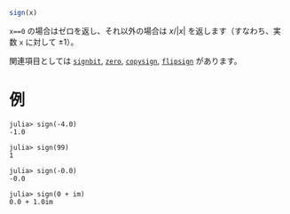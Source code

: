 ```julia
sign(x)
```

`x==0` の場合はゼロを返し、それ以外の場合は $x/|x|$ を返します（すなわち、実数 `x` に対して ±1）。

関連項目としては [`signbit`](@ref), [`zero`](@ref), [`copysign`](@ref), [`flipsign`](@ref) があります。

# 例

```jldoctest
julia> sign(-4.0)
-1.0

julia> sign(99)
1

julia> sign(-0.0)
-0.0

julia> sign(0 + im)
0.0 + 1.0im
```
